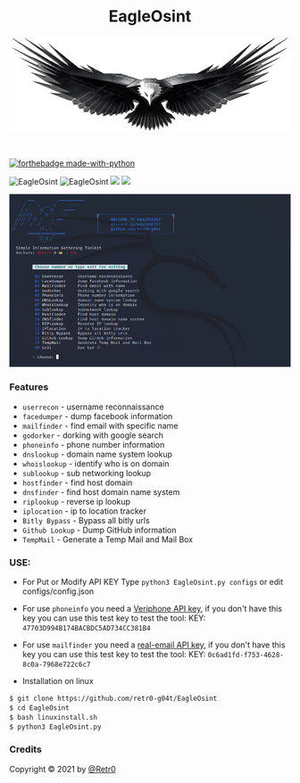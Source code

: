 <h1 align="center">EagleOsint</h1>

<img src="https://github.com/retr0-g04t/EagleOsint/blob/main/image/Daco_4872325.png">
<p align="center">


<br>

[![forthebadge made-with-python](http://ForTheBadge.com/images/badges/made-with-python.svg)](https://www.python.org/)


<img title="EagleOsint" src="https://img.shields.io/badge/CODENAME%20-EagleOsint-EagleOsint?colorA=grey&colorB=green&style=for-the-badge"> <img title="EagleOsint" src="https://img.shields.io/badge/VERSION%20-1.1-SCRIPT?colorA=grey&colorB=green&style=for-the-badge"> <img src="https://img.shields.io/badge/Visual%20Studio%20Code-0078d7.svg?style=for-the-badge&logo=visual-studio-code&logoColor=white">
<img src="https://img.shields.io/badge/github-%23121011.svg?style=for-the-badge&logo=github&logoColor=white"/>


<img src="https://github.com/retr0-g04t/EagleOsint/blob/main/image/hello.png">

### Features
- ```userrecon```    - username reconnaissance
- ```facedumper```   - dump facebook information
- ```mailfinder``` - find email with specific name
- ```godorker``` - dorking with google search
- ```phoneinfo``` - phone number information
- ```dnslookup``` - domain name system lookup
- ```whoislookup``` - identify who is on domain
- ```sublookup``` - sub networking lookup
- ```hostfinder``` - find host domain
- ```dnsfinder``` - find host domain name system
- ```riplookup``` - reverse ip lookup
- ```iplocation``` - ip to location tracker
- ```Bitly Bypass``` - Bypass all bitly urls 
- ```Github Lookup``` -  Dump GitHub information 
- ```TempMail``` - Generate a Temp Mail and Mail Box 

### USE:
  - For Put or Modify API KEY Type ```python3 EagleOsint.py configs``` or edit configs/config.json
  - For use ```phoneinfo``` you need a [Veriphone API key](https://veriphone.io/), if you don't have this key you can use this test key to test the tool: KEY: ```47703D994B174BACBDC5AD734CC381B4```
  - For use ```mailfinder``` you need a [real-email API key](https://isitarealemail.com/), if you don't have this key you can use this test key to test the tool: KEY: ```0c6ad1fd-f753-4628-8c0a-7968e722c6c7```

- Installation on linux
```bash
$ git clone https://github.com/retr0-g04t/EagleOsint
$ cd EagleOsint
$ bash linuxinstall.sh
$ python3 EagleOsint.py
```

### Credits
Copyright © 2021 by <a href="https://www.instagram.com/lewdaldi/">@Retr0</a>

